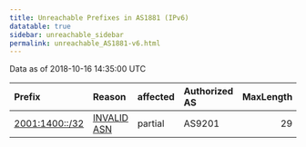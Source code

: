 ```yaml
---
title: Unreachable Prefixes in AS1881 (IPv6)
datatable: true
sidebar: unreachable_sidebar
permalink: unreachable_AS1881-v6.html
---
```


Data as of 2018-10-16 14:35:00 UTC


<div class="datatable-begin"></div>

| Prefix                                                 | Reason                                                                                               | affected   | Authorized AS   |   MaxLength | Anchor                                         |   unreachable /48s |
|:-------------------------------------------------------|:-----------------------------------------------------------------------------------------------------|:-----------|:----------------|------------:|:-----------------------------------------------|-------------------:|
| [2001:1400::/32](https://stat.ripe.net/2001:1400::/32) | [INVALID ASN](https://rpki-validator.ripe.net/announcement-preview?asn=AS1881&prefix=2001:1400::/32) | partial    | AS9201          |          29 | [RIPE](unreachable_RIPE_NCC_RPKI_Root-v6.html) |              65536 |

<div class="datatable-end"></div>